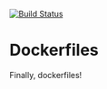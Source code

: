 [![Build Status](https://travis-ci.org/AnthonyMastrean/Dockerfiles.svg)](https://travis-ci.org/AnthonyMastrean/Dockerfiles)

# Dockerfiles
Finally, dockerfiles!
